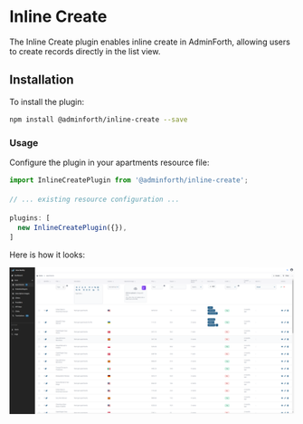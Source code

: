 # Inline Create

The Inline Create plugin enables inline create in AdminForth, allowing users to create records directly in the list view.

## Installation

To install the plugin:

```bash
npm install @adminforth/inline-create --save
```


### Usage

Configure the plugin in your apartments resource file:

```typescript title="./resources/apartments.ts"
import InlineCreatePlugin from '@adminforth/inline-create';

// ... existing resource configuration ...

plugins: [
  new InlineCreatePlugin({}),
]
```

Here is how it looks:

![alt text](inline-create.png)